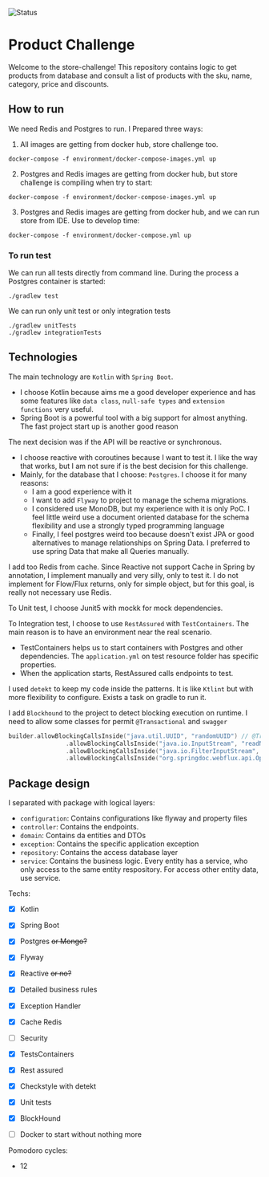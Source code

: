 ![Status](https://github.com/iundarigun/store-challenge/actions/workflows/gradle.yml/badge.svg)

# Product Challenge

Welcome to the store-challenge! This repository contains logic to get products from database and consult a list of products with the sku, name, category, price and discounts.

## How to run

We need Redis and Postgres to run. I Prepared three ways:
1. All images are getting from docker hub, store challenge too. 
```shell
docker-compose -f environment/docker-compose-images.yml up
```

2. Postgres and Redis images are getting from docker hub, but store challenge is compiling when try to start:
```shell
docker-compose -f environment/docker-compose-images.yml up
```

3. Postgres and Redis images are getting from docker hub, and we can run store from IDE. Use to develop time:
```shell
docker-compose -f environment/docker-compose.yml up
```

### To run test

We can run all tests directly from command line. During the process a Postgres container is started:
```shell
./gradlew test
```

We can run only unit test or only integration tests
```shell
./gradlew unitTests
./gradlew integrationTests
```


## Technologies
The main technology are `Kotlin` with `Spring Boot`. 
- I choose Kotlin because aims me a good developer experience and has some features like `data class`, `null-safe types` and `extension functions` very useful.
- Spring Boot is a powerful tool with a big support for almost anything. The fast project start up is another good reason

The next decision was if the API will be reactive or synchronous. 
- I choose reactive with coroutines because I want to test it. I like the way that works, but I am not sure if is the best decision for this challenge. 
- Mainly, for the database that I choose: `Postgres`. I choose it for many reasons:
    - I am a good experience with it
    - I want to add `Flyway` to project to manage the schema migrations.
    - I considered use MonoDB, but my experience with it is only PoC. I feel little weird use a document oriented database for the schema flexibility and use a strongly typed programming language
    - Finally, I feel postgres weird too because doesn't exist JPA or good alternatives to manage relationships on Spring Data. I preferred to use spring Data that make all Queries manually. 

I add too Redis from cache. Since Reactive not support Cache in Spring by annotation, I implement manually and very silly, only to test it. I do not implement for Flow/Flux returns, only for simple object, but for this goal, is really not necessary use Redis.

To Unit test, I choose Junit5 with mockk for mock dependencies. 

To Integration test, I choose to use `RestAssured` with `TestContainers`. The main reason is to have an environment near the real scenario. 
- TestContainers helps us to start containers with Postgres and other dependencies. The `application.yml` on test resource folder has specific properties.
- When the application starts, RestAssured calls endpoints to test.

I used `detekt` to keep my code inside the patterns. It is like `Ktlint` but with more flexibility to configure. Exists a task on gradle to run it. 

I add `Blockhound` to the project to detect blocking execution on runtime. I need to allow some classes for permit `@Transactional` and `swagger`
```kotlin
builder.allowBlockingCallsInside("java.util.UUID", "randomUUID") // @Transactional
                .allowBlockingCallsInside("java.io.InputStream", "readNBytes") // Swagger
                .allowBlockingCallsInside("java.io.FilterInputStream", "read") // Swagger
                .allowBlockingCallsInside("org.springdoc.webflux.api.OpenApiWebfluxResource", "openapiJson") // Swagger
```

## Package design
I separated with package with logical layers:
- `configuration`: Contains configurations like flyway and property files
- `controller`: Contains the endpoints.
- `domain`: Contains da entities and DTOs
- `exception`: Contains the specific application exception
- `repository`: Contains the access database layer
- `service`: Contains the business logic. Every entity has a service, who only access to the same entity respository. For access other entity data, use service. 



Techs:
- [X] Kotlin
- [X] Spring Boot
- [X] Postgres ~~or Mongo?~~
- [X] Flyway
- [X] Reactive ~~or no?~~
- [X] Detailed business rules
- [X] Exception Handler
- [X] Cache Redis
- [ ] Security
- [X] TestsContainers
- [X] Rest assured
- [X] Checkstyle with detekt

- [X] Unit tests
- [X] BlockHound
- [ ] Docker to start without nothing more

Pomodoro cycles:
- 12
